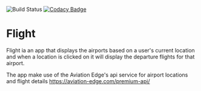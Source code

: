 ![Build Status](https://travis-ci.com/NalediMadlopha/flight.svg?branch=master) [![Codacy Badge](https://api.codacy.com/project/badge/Grade/c63aa43b5345479c855f39404b63927b)](https://www.codacy.com/app/NalediMadlopha/flight?utm_source=github.com&amp;utm_medium=referral&amp;utm_content=NalediMadlopha/flight&amp;utm_campaign=Badge_Grade)
# Flight

Flight ia an app that displays the  airports based on a user's current location and when a location is clicked on it will display the departure flights for that airport.

The app make use of the Aviation Edge's api service for airport locations and flight details <https://aviation-edge.com/premium-api/>
